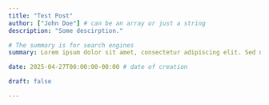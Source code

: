```yaml
---
title: "Test Post"
author: ["John Doe"] # can be an array or just a string
description: "Some descirption."

# The summary is for search engines
summary: Lorem ipsum dolor sit amet, consectetur adipiscing elit. Sed neque elit, tristique placerat feugiat ac, facilisis vitae arcu. Proin eget egestas augue. Praesent ut sem nec arcu pellentesque aliquet. Duis dapibus diam vel metus tempus vulputate.

date: 2025-04-27T00:00:00-00:00 # date of creation

draft: false

---
```

